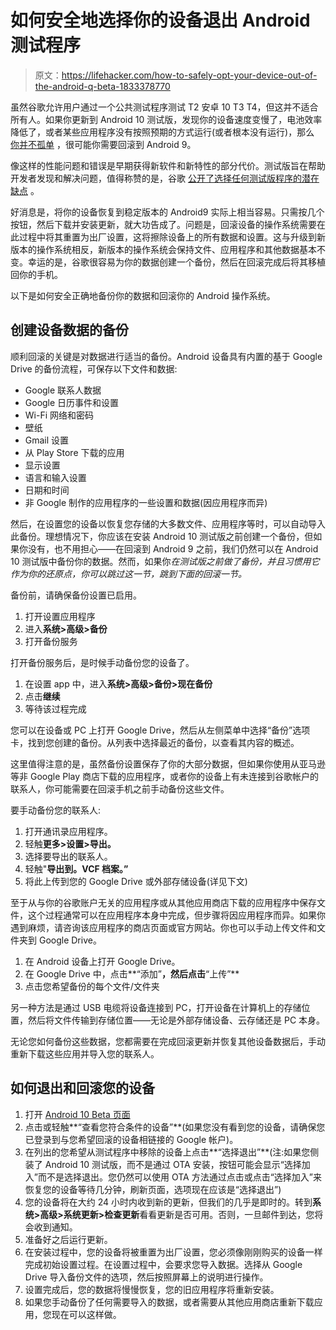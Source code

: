 # 如何安全地选择你的设备退出 Android 测试程序

> 原文：<https://lifehacker.com/how-to-safely-opt-your-device-out-of-the-android-q-beta-1833378770>



虽然谷歌允许用户通过一个公共测试程序测试 T2 安卓 10 T3 T4，但这并不适合所有人。如果你更新到 Android 10 测试版，发现你的设备速度变慢了，电池效率降低了，或者某些应用程序没有按照预期的方式运行(或者根本没有运行)，那么 [你并不孤单](https://www.androidcentral.com/what-android-q-bugs-have-you-discovered) ，很可能你需要回滚到 Android 9。



像这样的性能问题和错误是早期获得新软件和新特性的部分代价。测试版旨在帮助开发者发现和解决问题，值得称赞的是，谷歌 [公开了选择任何测试版程序的潜在缺点](https://developers.google.com/android/guides/beta-program) 。

好消息是，将你的设备恢复到稳定版本的 Android9 实际上相当容易。只需按几个按钮，然后下载并安装更新，就大功告成了。问题是，回滚设备的操作系统需要在此过程中将其重置为出厂设置，这将擦除设备上的所有数据和设置。这与升级到新版本的操作系统相反，新版本的操作系统会保持文件、应用程序和其他数据基本不变。幸运的是，谷歌很容易为你的数据创建一个备份，然后在回滚完成后将其移植回你的手机。

以下是如何安全正确地备份你的数据和回滚你的 Android 操作系统。

## 创建设备数据的备份

顺利回滚的关键是对数据进行适当的备份。Android 设备具有内置的基于 Google Drive 的备份流程，可保存以下文件和数据:

*   Google 联系人数据
*   Google 日历事件和设置
*   Wi-Fi 网络和密码
*   壁纸
*   Gmail 设置
*   从 Play Store 下载的应用
*   显示设置
*   语言和输入设置
*   日期和时间
*   非 Google 制作的应用程序的一些设置和数据(因应用程序而异)

然后，在设置您的设备以恢复您存储的大多数文件、应用程序等时，可以自动导入此备份。理想情况下，你应该在安装 Android 10 测试版之前创建一个备份，但如果你没有，也不用担心——在回滚到 Android 9 之前，我们仍然可以在 Android 10 测试版中备份你的数据。然而，如果你*在测试版之前做了备份，并且习惯用它作为你的还原点，你可以跳过这一节，跳到下面的回滚一节。*

备份前，请确保备份设置已启用。

1.  打开设置应用程序
2.  进入**系统>高级>备份**
3.  打开备份服务

打开备份服务后，是时候手动备份您的设备了。

1.  在设置 app 中，进入**系统>高级>备份>现在备份**
2.  点击**继续**
3.  等待该过程完成

您可以在设备或 PC 上打开 Google Drive，然后从左侧菜单中选择“备份”选项卡，找到您创建的备份。从列表中选择最近的备份，以查看其内容的概述。

这里值得注意的是，虽然备份设置保存了你的大部分数据，但如果你使用从亚马逊等非 Google Play 商店下载的应用程序，或者你的设备上有未连接到谷歌帐户的联系人，你可能需要在回滚手机之前手动备份这些文件。

要手动备份您的联系人:

1.  打开通讯录应用程序。
2.  轻触**更多>设置>导出。**
3.  选择要导出的联系人。
4.  轻触"**导出到。VCF 档案。”**
5.  将此上传到您的 Google Drive 或外部存储设备(详见下文)

至于从与你的谷歌账户无关的应用程序或从其他应用商店下载的应用程序中保存文件，这个过程通常可以在应用程序本身中完成，但步骤将因应用程序而异。如果你遇到麻烦，请咨询该应用程序的商店页面或官方网站。你也可以手动上传文件和文件夹到 Google Drive。

1.  在 Android 设备上打开 Google Drive。
2.  在 Google Drive 中，点击**“添加”**，然后点击**“上传”**
3.  点击您希望备份的每个文件/文件夹

另一种方法是通过 USB 电缆将设备连接到 PC，打开设备在计算机上的存储位置，然后将文件传输到存储位置——无论是外部存储设备、云存储还是 PC 本身。

无论您如何备份这些数据，您都需要在完成回滚更新并恢复其他设备数据后，手动重新下载这些应用并导入您的联系人。

## 如何退出和回滚您的设备

1.  打开 [Android 10 Beta 页面](https://www.google.com/android/beta)
2.  点击或轻触**“查看您符合条件的设备”**(如果您没有看到您的设备，请确保您已登录到与您希望回滚的设备相链接的 Google 帐户)。
3.  在列出的您希望从测试程序中移除的设备上点击**“选择退出”**(注:如果您侧装了 Android 10 测试版，而不是通过 OTA 安装，按钮可能会显示“选择加入”而不是选择退出。您仍然可以使用 OTA 方法通过点击或点击“选择加入”来恢复您的设备等待几分钟，刷新页面，选项现在应该是“选择退出”)
4.  您的设备将在大约 24 小时内收到新的更新，但我们的几乎是即时的。转到**系统>高级>系统更新>检查更新**看看更新是否可用。否则，一旦邮件到达，您将会收到通知。
5.  准备好之后运行更新。
6.  在安装过程中，您的设备将被重置为出厂设置，您必须像刚刚购买的设备一样完成初始设置过程。在设置过程中，会要求您导入数据。选择从 Google Drive 导入备份文件的选项，然后按照屏幕上的说明进行操作。
7.  设置完成后，您的数据将慢慢恢复，您的旧应用程序将重新安装。
8.  如果您手动备份了任何需要导入的数据，或者需要从其他应用商店重新下载应用，您现在可以这样做。